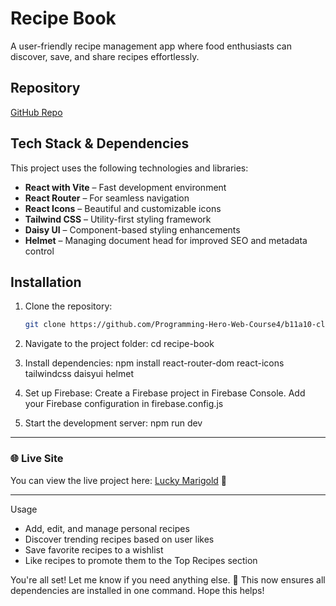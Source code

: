 # Recipe Book

A user-friendly recipe management app where food enthusiasts can discover, save, and share recipes effortlessly.

## Repository
[GitHub Repo](https://github.com/Programming-Hero-Web-Course4/b11a10-client-side-for-Sifad99)

## Tech Stack & Dependencies
This project uses the following technologies and libraries:
- **React with Vite** – Fast development environment
- **React Router** – For seamless navigation
- **React Icons** – Beautiful and customizable icons
- **Tailwind CSS** – Utility-first styling framework
- **Daisy UI** – Component-based styling enhancements
- **Helmet** – Managing document head for improved SEO and metadata control

## Installation
1. Clone the repository:
   ```sh
   git clone https://github.com/Programming-Hero-Web-Course4/b11a10-client-side-for-Sifad99

2. Navigate to the project folder:
   cd recipe-book

3. Install dependencies:
   npm install react-router-dom react-icons tailwindcss daisyui helmet

4. Set up Firebase:
   Create a Firebase project in Firebase Console.
   Add your Firebase configuration in firebase.config.js

5. Start the development server:
   npm run dev

_____


### 🌐 Live Site  
You can view the live project here: [Lucky Marigold](https://lucky-marigold-d73685.netlify.app) 🚀
   
_____


Usage
- Add, edit, and manage personal recipes
- Discover trending recipes based on user likes
- Save favorite recipes to a wishlist
- Like recipes to promote them to the Top Recipes section

You're all set! Let me know if you need anything else. 🚀
This now ensures all dependencies are installed in one command. Hope this helps!

